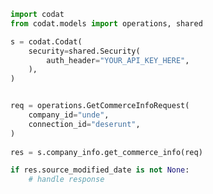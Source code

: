 <!-- Start SDK Example Usage -->
```python
import codat
from codat.models import operations, shared

s = codat.Codat(
    security=shared.Security(
        auth_header="YOUR_API_KEY_HERE",
    ),
)


req = operations.GetCommerceInfoRequest(
    company_id="unde",
    connection_id="deserunt",
)
    
res = s.company_info.get_commerce_info(req)

if res.source_modified_date is not None:
    # handle response
```
<!-- End SDK Example Usage -->
